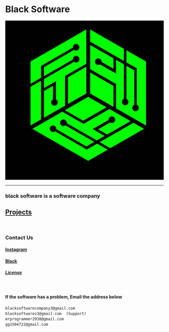 # Black Software
<a href="https://github.com/black-software-com/black-software" target="_top" style="text-align:center;">
<img src="https://github.com/black-software-Com/Black-Software/blob/master/docs/img/black-software-logo-.png" title="Black Software Logo" alt="Black Software Logo">
</a>
<hr>

<h3>
black software is a software company
</h3>

## [Projects](https://github.com/black-software-com)

<br>

### Contact Us
#### [Instagram](https://instagram.com/black_software_company)

#### [Black](https://github.com/mrprogrammer2938/Black-Webbrowser)

##### [License](https://github.com/black-software-Com/Black-Webbrowser/blob/master/LICENSE)
<br>

#### If the software has a problem, Email the address below

``` txt 
blacksoftwarecompany3@gmail.com
blacksoftwares3@gmail.com  (Support)
mrprogrammer2938@gmail.com
gg1504722@gmail.com
```

<br>
